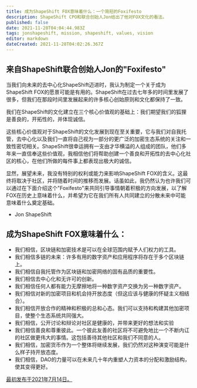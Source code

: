 ```yaml
---
title: 成为ShapeShift FOX意味着什么：一个简短的Foxifesto
description: ShapeShift CPO和联合创始人Jon给出了他对FOX文化的看法。
published: false
date: 2021-11-28T04:04:44.983Z
tags: jonshapeshift, mission, shapeshift, values, vision
editor: markdown
dateCreated: 2021-11-28T04:02:26.367Z
---
```


## 来自ShapeShift联合创始人Jon的"Foxifesto"

当我们向未来的去中心化ShapeShift迈进时，我认为制定一个关于成为ShapeShift FOX的愿景可能是有用的。ShapeShift在过去七年多的时间里发展了很多，但我们在那段时间里发展起来的许多核心创始原则和文化都保持了一致。

我们在ShapeShift的文化建立在三个核心价值观的基础上：我们期望我们的狐狸是善良的，开拓性的，并体现诚信。

这些核心价值观对于ShapeShift的文化发展到现在至关重要，它与我们对自我托管，去中心化以及我们一直将自己视为一部分的更广泛的加密生态系统的关注和一致性密切相关。ShapeShift很幸运拥有一支由才华横溢的人组成的团队，他们多年来一直信奉这些价值观，我相信他们将帮助创建一个善良和开拓性的去中心化社区的核心，在他们所做的每件事上都表现出极大的诚信。 

显然，展望未来，我没有特别的权利或能力来影响ShapeShift FOX的含义。这最终将取决于社区，并将随着时间的推移而发展。话虽如此，我仍然认为也许我们可以通过在下面介绍这个"Foxifesto"来共同引导事情朝着积极的方向发展，以了解FOX在历史上意味着什么，并希望为它在我们所有人共同建立的分散未来中可能意味着什么奠定基础。

- Jon ShapeShift

## 成为ShapeShift FOX意味着什么：

- 我们相信，区块链和加密技术是可以在全球范围内赋予人们权力的工具。
- 我们相信多链的未来：许多有用的数字资产和应用程序将存在于多个区块链上。
- 我们相信自我托管作为区块链和加密网络的固有品质的重要性。
- 我们相信去中心化和无许可的创新。
- 我们相信任何人都有能力无摩擦地将一种数字资产交换为另一种数字资产。
- 我们相信对新的加密项目和机会持开放态度（但这应该与健康的怀疑主义相结合）。
- 我们相信开放合作的精神和积极的总和心态。我们可以支持和构建其他加密项目，使整个生态系统共同强大。
- 我们相信，公开讨论和辩论对社区是健康的，并带来更好的想法和实验
- 我们相信善良和尊重彼此。一个彼此友善的社区将不可避免地比一个不断内讧的社区做更伟大的事情。这包括善待其他社区和我们不同意的人。
- 我们相信，加密货币作为一个整体将继续发展，我们仍然对这种演变可能是什么样子持开放态度。
- 我们相信，DAO的力量可以在未来几十年内重塑人力资本的分配和激励结构，使其变得更好。

[最初发布于2021年7月14日。](https://shapeshift.com/library/what-it-means-to-be-a-shapeshift-fox-a-short-foxifesto)